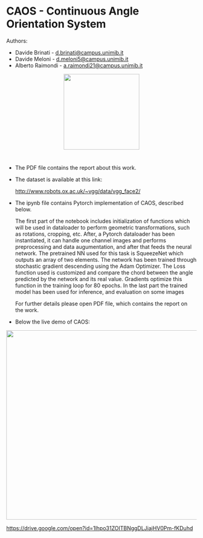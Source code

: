 # CAOS -  Continuous Angle Orientation System

Authors:
- Davide Brinati - d.brinati@campus.unimib.it
- Davide Meloni - d.meloni5@campus.unimib.it
- Alberto Raimondi - a.raimondi21@campus.unimib.it


<p align="center">
  <img width="200" height="200" src="https://github.com/done1892/Advanced-Machine-Learning-Project/blob/master/pics/logo.png">
</p>

# 

- The PDF file contains the report about this work.

* The dataset is available at this link:

  http://www.robots.ox.ac.uk/~vgg/data/vgg_face2/

- The ipynb file contains Pytorch implementation of CAOS, described below.

  The first part of the notebook includes initialization of functions which will be used in dataloader to perform geometric transformations, such as rotations, cropping, etc.
  After, a Pytorch dataloader has been instantiated, it can handle one channel images and performs preprocessing and data augumentation, and after that feeds the neural network.
  The pretrained NN used for this task is SqueezeNet which outputs an array of two elements. The network has been trained through stochastic gradient descending using the Adam Optimizer. The Loss function used is customized and compare the chord between the angle predicted by the network and its real value. Gradients optimize this function in the training loop for 80 epochs.
  In the last part the trained model has been used for inference, and evaluation on some images
  
  For further details please open PDF file, which contains the report on the work.
  
- Below the live demo of CAOS:

<p align="center">
  <img width="600" height="500" src="https://github.com/done1892/Advanced-Machine-Learning-Project/blob/master/pics/CAOS-Demo.gif">
</p>

 

  https://drive.google.com/open?id=1lhpo31ZOITBNggDLJiajHV0Pm-fKDuhd
  
